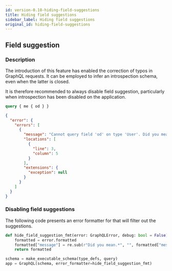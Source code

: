 ```yaml
---
id: version-0.18-hiding-field-suggestions
title: Hiding field suggestions
sidebar_label: Hiding field suggestions
original_id: hiding-field-suggestions
---
```


## Field suggestion

### Description

The introduction of this feature has enabled the correction of typos in GraphQL requests. It can be employed to infer an introspection schema, even when the latter is closed.

It is therefore recommended to always disable field suggestion, particularly when introspection has been disabled on the application.

````graphql
query { me { od } }
````

````json
{
  "error": {
    "errors": [
      {
        "message": "Cannot query field 'od' on type 'User'. Did you mean 'id'?",
        "locations": [
          {
            "line": 3,
            "column": 5
          }
        ],
        "extensions": {
          "exception": null
        }
      }
    ]
  }
}
````

### Disabling field suggestions

The following code presents an error formatter for that will filter out the suggestions.

```python
def hide_field_suggestion_fmt(error: GraphQLError, debug: bool = False) -> dict:
    formatted = error.formatted
    formatted["message"] = re.sub(r"Did you mean.*", "", formatted["message"])
    return formatted

schema = make_executable_schema(type_defs, query)
app = GraphQL(schema, error_formatter=hide_field_suggestion_fmt)
```
